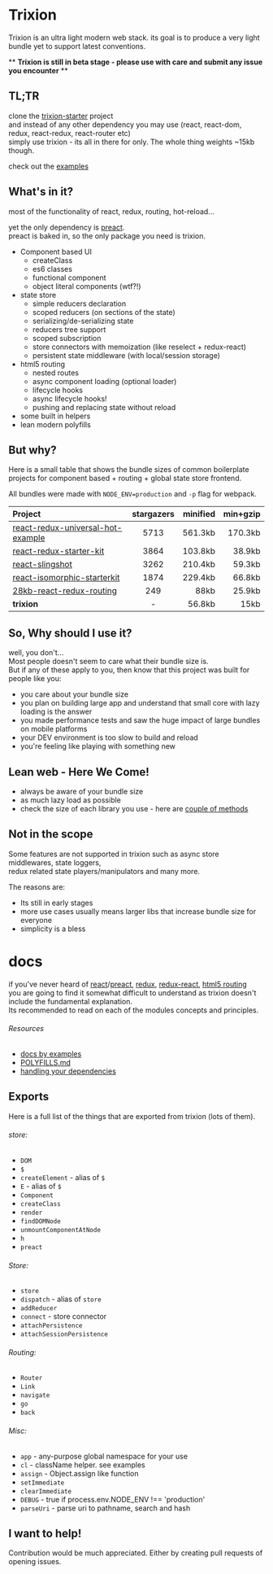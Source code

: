 # Trixion

Trixion is an ultra light modern web stack.
 its goal is to produce a very light bundle yet to support latest conventions.
 
\*\* **Trixion is still in beta stage - please use with care and submit any issue you encounter** \*\*
 
## TL;TR

clone the [trixion-starter](https://github.com/mrbar42/trixion-starter) project  
and instead of any other dependency you may use (react, react-dom, redux, react-redux, react-router etc)  
simply use trixion - its all in there for only.
The whole thing weights ~15kb though.

check out the [examples](https://github.com/mrbar42/trixion/tree/master/docs)

## What's in it?
 most of the functionality of react, redux, routing, hot-reload...
 
 yet the only dependency is [preact](https://github.com/developit/preact).  
 preact is baked in, so the only package you need is trixion.
 
 - Component based UI
    - createClass
    - es6 classes
    - functional component
    - object literal components (wtf?!)
 - state store
    - simple reducers declaration
    - scoped reducers (on sections of the state)
    - serializing/de-serializing state
    - reducers tree support
    - scoped subscription
    - store connectors with memoization (like reselect + redux-react)
    - persistent state middleware (with local/session storage)
 - html5 routing
    - nested routes 
    - async component loading (optional loader) 
    - lifecycle hooks 
    - async lifecycle hooks!
    - pushing and replacing state without reload
 - some built in helpers
 - lean modern polyfills
  
 
## But why?
 
Here is a small table that shows the bundle sizes of common boilerplate  
 projects for component based + routing + global state store frontend.

All bundles were made with `NODE_ENV=production` and `-p` flag for webpack.

 
 Project                  | stargazers | minified | min+gzip 
:---                      | :---: | ---: | ---:
[react-redux-universal-hot-example](https://github.com/erikras/react-redux-universal-hot-example)  | 5713 | 561.3kb | 170.3kb
[react-redux-starter-kit](https://github.com/davezuko/react-redux-starter-kit)  | 3864 | 103.8kb | 38.9kb
[react-slingshot](https://github.com/coryhouse/react-slingshot)  | 3262 | 210.4kb | 59.3kb
[react-isomorphic-starterkit](https://github.com/RickWong/react-isomorphic-starterkit)  | 1874 | 229.4kb | 66.8kb
[28kb-react-redux-routing](https://github.com/matthewmueller/28kb-react-redux-routing)  | 249 | 88kb | 25.9kb
**trixion**  | - | 56.8kb | 15kb

## So, Why should I use it?
 
 well, you don't...  
 Most people doesn't seem to care what their bundle size is.  
 But if any of these apply to you, then know that this project was built for people like you:
  
  - you care about your bundle size 
  - you plan on building large app and understand that small core with lazy loading is the answer
  - you made performance tests and saw the huge impact of large bundles on mobile platforms
  - your DEV environment is too slow to build and reload
  - you're feeling like playing with something new

## Lean web - Here We Come!

  - always be aware of your bundle size
  - as much lazy load as possible
  - check the size of each library you use - here are [couple of methods](https://github.com/mrbar42/trixion/blob/master/docs/DEPENDENCIES.md)

## Not in the scope

Some features are not supported in trixion such as async store middlewares, state loggers,  
 redux related state players/manipulators and many more.
 
The reasons are:
  - Its still in early stages
  - more use cases usually means larger libs that increase bundle size for everyone 
  - simplicity is a bless

# docs

if you've never heard of [react](https://github.com/facebook/react)/[preact](https://github.com/developit/preact),
[redux](https://github.com/reactjs/redux),
[redux-react](https://github.com/reactjs/react-redux),
[html5 routing](https://developer.mozilla.org/en-US/docs/Web/API/History_API)  
you are going to find it somewhat difficult to understand as trixion doesn't include the fundamental explanation.  
Its recommended to read on each of the modules concepts and principles. 
 
###### Resources
 - [docs by examples](https://github.com/mrbar42/trixion/tree/master/docs)
 - [POLYFILLS.md](https://github.com/mrbar42/trixion/blob/master/docs/POLYFILLS.md)
 - [handling your dependencies](https://github.com/mrbar42/trixion/blob/master/docs/DEPENDENCIES.md)

## Exports

Here is a full list of the things that are exported from trixion (lots of them).

###### store:

  - `DOM`
  - `$`
  - `createElement` - alias of `$`
  - `E` - alias of `$`
  - `Component`
  - `createClass`
  - `render`
  - `findDOMNode`
  - `unmountComponentAtNode`
  - `h`
  - `preact`

###### Store: 

  - `store`
  - `dispatch` - alias of `store`
  - `addReducer`
  - `connect` - store connector
  - `attachPersistence` 
  - `attachSessionPersistence`
  
###### Routing:

  - `Router`
  - `Link`
  - `navigate`
  - `go`
  - `back`
  
###### Misc:

  - `app` - any-purpose global namespace for your use 
  - `cl` - className helper. see examples
  - `assign` - Object.assign like function
  - `setImmediate` 
  - `clearImmediate`
  - `DEBUG` - true if process.env.NODE_ENV !== 'production'
  - `parseUri` - parse uri to pathname, search and hash 

## I want to help!

Contribution would be much appreciated.
Either by creating pull requests of opening issues.
